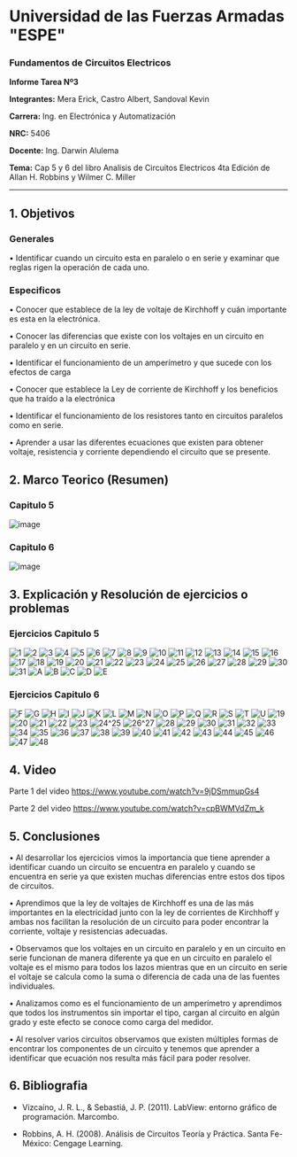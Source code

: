 # Universidad de las Fuerzas Armadas "ESPE"
                               
### Fundamentos de Circuitos Electricos

**Informe Tarea Nº3**

**Integrantes:** Mera Erick, Castro Albert, Sandoval Kevin

**Carrera:** Ing. en Electrónica y Automatización

**NRC:** 5406

**Docente:** Ing. Darwin Alulema

**Tema:** Cap 5 y 6 del libro Analisis de Circuitos Electricos 4ta Edición de Allan H. Robbins y Wilmer C. Miller

-------------------------------------------------------------------------------------------------------------------------------------------------------------------------------


## 1. Objetivos

### Generales 

•	Identificar cuando un circuito esta en paralelo o en serie y examinar que reglas rigen la operación de cada uno. 

### Especificos 

•	Conocer que establece de la ley de voltaje de Kirchhoff y cuán importante es esta en la electrónica. 

•	Conocer las diferencias que existe con los voltajes en un circuito en paralelo y en un circuito en serie. 

•	Identificar el funcionamiento de un amperímetro y que sucede con los efectos de carga 

•	Conocer que establece la Ley de corriente de Kirchhoff y los beneficios que ha traído a la electrónica 

•	Identificar el funcionamiento de los resistores tanto en circuitos paralelos como en serie.

•	Aprender a usar las diferentes ecuaciones que existen para obtener voltaje, resistencia y corriente dependiendo el circuito que se presente.

## 2. Marco Teorico (Resumen)

### Capitulo 5


![image](https://user-images.githubusercontent.com/85208164/122842385-e3aa2880-d2c2-11eb-855a-a68fd5be319f.png)



### Capitulo 6

![image](https://user-images.githubusercontent.com/85526684/122821245-36bfb380-d2a2-11eb-8b1b-ebdb9fd5c6f8.png)

## 3. Explicación y Resolución de ejercicios o problemas

### Ejercicios Capitulo 5

![1](https://user-images.githubusercontent.com/85208164/122811028-a24f5400-d295-11eb-99eb-122a43940d70.png)
![2](https://user-images.githubusercontent.com/85208164/122811033-a2e7ea80-d295-11eb-8c9c-03ddb598b680.png)
![3](https://user-images.githubusercontent.com/85208164/122811036-a2e7ea80-d295-11eb-81f1-ebc710726d4d.png)
![4](https://user-images.githubusercontent.com/85208164/122811037-a3808100-d295-11eb-9677-e3a87b60474f.png)
![5](https://user-images.githubusercontent.com/85208164/122811038-a3808100-d295-11eb-9585-9482bc5537b6.png)
![6](https://user-images.githubusercontent.com/85208164/122811039-a3808100-d295-11eb-8450-4148dd65879c.png)
![7](https://user-images.githubusercontent.com/85208164/122811042-a4191780-d295-11eb-9b6c-5da93c0ea59b.png)
![8](https://user-images.githubusercontent.com/85208164/122811043-a4191780-d295-11eb-9f6e-78ee1bc92f0e.png)
![9](https://user-images.githubusercontent.com/85208164/122811044-a4b1ae00-d295-11eb-853e-3c77232a08a9.png)
![10](https://user-images.githubusercontent.com/85208164/122811045-a4b1ae00-d295-11eb-9245-741fabf5a375.png)
![11](https://user-images.githubusercontent.com/85208164/122811068-aaa78f00-d295-11eb-95e2-8b383e2aa012.png)
![12](https://user-images.githubusercontent.com/85208164/122811072-ab402580-d295-11eb-90e3-ffb49e7545e4.png)
![13](https://user-images.githubusercontent.com/85208164/122811073-ab402580-d295-11eb-9569-d303912d7ce9.png)
![14](https://user-images.githubusercontent.com/85208164/122811074-abd8bc00-d295-11eb-949b-38f9930e306f.png)
![15](https://user-images.githubusercontent.com/85208164/122811076-abd8bc00-d295-11eb-98a9-0417f33dd492.png)
![16](https://user-images.githubusercontent.com/85208164/122811078-abd8bc00-d295-11eb-9e52-9033fb1f4839.png)
![17](https://user-images.githubusercontent.com/85208164/122811080-ac715280-d295-11eb-843c-3fafc6de0006.png)
![18](https://user-images.githubusercontent.com/85208164/122811081-ac715280-d295-11eb-85c3-562a7f836682.png)
![19](https://user-images.githubusercontent.com/85208164/122811084-ac715280-d295-11eb-8bdb-351c199dc59b.png)
![20](https://user-images.githubusercontent.com/85208164/122811085-ad09e900-d295-11eb-8acb-51c757981d29.png)
![21](https://user-images.githubusercontent.com/85208164/122811099-b004d980-d295-11eb-89ad-04d6f0df3944.png)
![22](https://user-images.githubusercontent.com/85208164/122811100-b09d7000-d295-11eb-942b-4a3ecebc73cc.png)
![23](https://user-images.githubusercontent.com/85208164/122811101-b09d7000-d295-11eb-822d-f0b25cb92e48.png)
![24](https://user-images.githubusercontent.com/85208164/122811102-b09d7000-d295-11eb-9e74-0c87b06d8762.png)
![25](https://user-images.githubusercontent.com/85208164/122811105-b1360680-d295-11eb-85da-0ad71e64fa7d.png)
![26](https://user-images.githubusercontent.com/85208164/122811107-b1360680-d295-11eb-8a4a-f0fbe0e42362.png)
![27](https://user-images.githubusercontent.com/85208164/122811108-b1ce9d00-d295-11eb-9947-fc3895d74d52.png)
![28](https://user-images.githubusercontent.com/85208164/122811109-b1ce9d00-d295-11eb-8ea8-e4037685f8b6.png)
![29](https://user-images.githubusercontent.com/85208164/122811110-b1ce9d00-d295-11eb-97ba-1385ba50d998.png)
![30](https://user-images.githubusercontent.com/85208164/122811113-b2673380-d295-11eb-9210-64027008d98b.png)
![31](https://user-images.githubusercontent.com/85208164/122811117-b2ffca00-d295-11eb-8d4a-5660f487512b.png)
![A](https://user-images.githubusercontent.com/84588860/122864910-1700ad80-d2eb-11eb-937c-51bf5890db0d.jpeg)
![B](https://user-images.githubusercontent.com/84588860/122864922-19fb9e00-d2eb-11eb-9a8f-b4dbd0c58331.jpeg)
![C](https://user-images.githubusercontent.com/84588860/122864923-1a943480-d2eb-11eb-9c98-e00bdf2b56c2.jpeg)
![D](https://user-images.githubusercontent.com/84588860/122864924-1b2ccb00-d2eb-11eb-9621-45931936646f.jpeg)
![E](https://user-images.githubusercontent.com/84588860/122864927-1c5df800-d2eb-11eb-8fba-d28c560b3ad0.jpeg)


### Ejercicios Capitulo 6

![F](https://user-images.githubusercontent.com/84588860/122866983-79a77880-d2ee-11eb-8a8a-50e1bb2f9494.jpeg)
![G](https://user-images.githubusercontent.com/84588860/122866985-7ad8a580-d2ee-11eb-9d06-97c4318a753f.jpeg)
![H](https://user-images.githubusercontent.com/84588860/122866987-7b713c00-d2ee-11eb-9302-49993ce61776.jpeg)
![I](https://user-images.githubusercontent.com/84588860/122866992-7c09d280-d2ee-11eb-8616-79b116a5c99c.jpeg)
![J](https://user-images.githubusercontent.com/84588860/122866994-7c09d280-d2ee-11eb-936b-b224af784136.jpeg)
![K](https://user-images.githubusercontent.com/84588860/122867079-98a60a80-d2ee-11eb-9de2-efeb360e8770.jpeg)
![L](https://user-images.githubusercontent.com/84588860/122867091-9b086480-d2ee-11eb-8022-14ed4bcbc153.jpeg)
![M](https://user-images.githubusercontent.com/84588860/122867093-9ba0fb00-d2ee-11eb-8797-e8830f030c32.jpeg)
![N](https://user-images.githubusercontent.com/84588860/122867183-ba06f680-d2ee-11eb-861e-2a02017fb881.jpeg)
![O](https://user-images.githubusercontent.com/84588860/122867187-ba9f8d00-d2ee-11eb-94cd-5a701a918899.jpeg)
![P](https://user-images.githubusercontent.com/84588860/122867190-bb382380-d2ee-11eb-9ab8-0d969215f03b.jpeg)
![Q](https://user-images.githubusercontent.com/84588860/122867194-bbd0ba00-d2ee-11eb-80d0-500a3f110678.jpeg)
![R](https://user-images.githubusercontent.com/84588860/122867198-bd9a7d80-d2ee-11eb-8bd5-754d0448b0c6.jpeg)
![S](https://user-images.githubusercontent.com/84588860/122867201-bd9a7d80-d2ee-11eb-801d-53577083d84e.jpeg)
![T](https://user-images.githubusercontent.com/84588860/122867205-bffcd780-d2ee-11eb-963f-048f7db0c140.jpeg)
![U](https://user-images.githubusercontent.com/84588860/122867206-c0956e00-d2ee-11eb-884d-440b95870289.jpeg)
![19](https://user-images.githubusercontent.com/85526684/122844158-a9db2100-d2c6-11eb-8c6f-f9ba9d280c5e.png)
![20](https://user-images.githubusercontent.com/85526684/122844422-41d90a80-d2c7-11eb-84b6-e20d570e2891.png)
![21](https://user-images.githubusercontent.com/85526684/122844779-ff63fd80-d2c7-11eb-94e9-f50bb9d0c8f9.png)
![22](https://user-images.githubusercontent.com/85526684/122844855-26baca80-d2c8-11eb-8a20-b7e49e7a9506.png)
![23](https://user-images.githubusercontent.com/85526684/122845015-684b7580-d2c8-11eb-8458-874036fbee90.png)
![24^25](https://user-images.githubusercontent.com/85526684/122845189-bb252d00-d2c8-11eb-8491-4d04ea1a3881.png)
![26^27](https://user-images.githubusercontent.com/85526684/122845357-2b33b300-d2c9-11eb-9da2-26f9a7cf33fb.png)
![28](https://user-images.githubusercontent.com/85526684/122845800-13106380-d2ca-11eb-840f-bed8dae9104d.png)
![29](https://user-images.githubusercontent.com/85526684/122846265-16f0b580-d2cb-11eb-9428-dadb8fae72eb.png)
![30](https://user-images.githubusercontent.com/85526684/122846814-40f6a780-d2cc-11eb-85b2-d7e33db6e8e7.png)
![31](https://user-images.githubusercontent.com/85526684/122846926-7d2a0800-d2cc-11eb-873f-aebfd59bb877.png)
![32](https://user-images.githubusercontent.com/85526684/122847166-d85bfa80-d2cc-11eb-8fd5-dceda0fe7ccb.png)
![33](https://user-images.githubusercontent.com/85526684/122847410-41437280-d2cd-11eb-8050-bc2652782f18.png)
![34](https://user-images.githubusercontent.com/85526684/122847688-cd559a00-d2cd-11eb-9618-19aa206e552d.png)
![35](https://user-images.githubusercontent.com/85526684/122849285-d5fb9f80-d2d0-11eb-9090-17b5f0ed8fbe.png)
![36](https://user-images.githubusercontent.com/85526684/122849401-13602d00-d2d1-11eb-80b0-44e2d256e70d.png)
![37](https://user-images.githubusercontent.com/85526684/122849732-adc07080-d2d1-11eb-82fb-b06ff8073602.png)
![38](https://user-images.githubusercontent.com/85526684/122849897-f7a95680-d2d1-11eb-8a2e-551b8a11ce40.png)
![39](https://user-images.githubusercontent.com/85526684/122850061-393a0180-d2d2-11eb-8c7f-905b8847e3f3.png)
![40](https://user-images.githubusercontent.com/85526684/122850164-67b7dc80-d2d2-11eb-94de-55af4b06c004.png)
![41](https://user-images.githubusercontent.com/85526684/122850389-bfeede80-d2d2-11eb-977e-1b8087f1520a.png)
![42](https://user-images.githubusercontent.com/85526684/122850384-bd8c8480-d2d2-11eb-8632-f6633c2f4400.png)
![43](https://user-images.githubusercontent.com/85526684/122850526-faf11200-d2d2-11eb-920b-c3d78cded467.png)
![44](https://user-images.githubusercontent.com/85526684/122850616-2247df00-d2d3-11eb-9d78-bada2bfaccf0.png)
![45](https://user-images.githubusercontent.com/85526684/122850687-4e636000-d2d3-11eb-9940-993faaba7f95.png)
![46](https://user-images.githubusercontent.com/85526684/122850729-5e7b3f80-d2d3-11eb-9cfb-ac3eab9e57e9.png)
![47](https://user-images.githubusercontent.com/85526684/122850910-a601cb80-d2d3-11eb-8959-d471672ad422.png)
![48](https://user-images.githubusercontent.com/85526684/122850866-92566500-d2d3-11eb-845c-9ac8281582e0.png)

## 4. Video


Parte 1 del video 
https://www.youtube.com/watch?v=9jDSmmupGs4

Parte 2 del video 
https://www.youtube.com/watch?v=cpBWMVdZm_k


## 5. Conclusiones

•	Al desarrollar los ejercicios vimos la importancia que tiene aprender a identificar cuando un circuito se encuentra en paralelo y cuando se encuentra en serie ya que existen muchas diferencias entre estos dos tipos de circuitos.

•	Aprendimos que la ley de voltajes de Kirchhoff es una de las más importantes en la electricidad junto con la ley de corrientes de Kirchhoff y ambas nos facilitan la resolución de un circuito para poder encontrar la corriente, voltaje y resistencias adecuadas.

•	Observamos que los voltajes en un circuito en paralelo y en un circuito en serie funcionan de manera diferente ya que en un circuito en paralelo el voltaje es el mismo para todos los lazos mientras que en un circuito en serie el voltaje se calcula como la suma o diferencia de cada una de las fuentes individuales.

•	Analizamos como es el funcionamiento de un amperímetro y aprendimos que todos los instrumentos sin importar el tipo, cargan al circuito en algún grado y este efecto se conoce como carga del medidor. 

•	Al resolver varios circuitos observamos que existen múltiples formas de encontrar los componentes de un circuito y tenemos que aprender a identificar que ecuación nos resulta más fácil para poder resolver.





## 6. Bibliografia

- Vizcaíno, J. R. L., & Sebastiá, J. P. (2011). LabView: entorno gráfico de programación. Marcombo.

- Robbins, A. H. (2008). Análisis de Circuitos Teoría y Práctica. Santa Fe-México: Cengage Learning.
